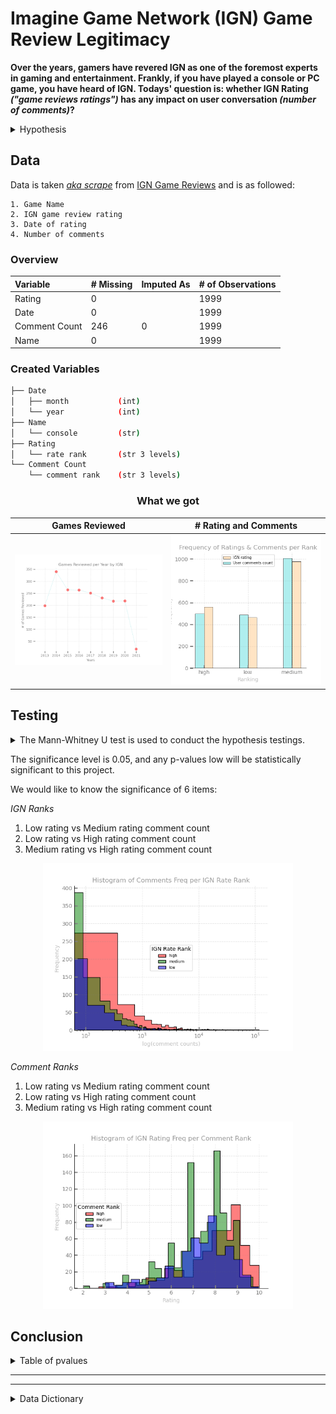 # Imagine Game Network (IGN) Game Review Legitimacy

 **Over the years, gamers have revered IGN as one of the foremost experts in gaming and entertainment. Frankly, if you have played a console or PC game, you have heard of IGN. Todays' question is: whether IGN Rating *("game reviews ratings")* has any impact on user conversation *(number of comments)*?**

<details>
<summary>Hypothesis</summary>

    [H0] Higher-rated games have more conversations. 
    [H1] Higher-rated games do not have more conversations. 

</details>

## Data

Data is taken [*aka scrape*](src/webscrapper.py) from [IGN Game Reviews](https://www.ign.com/reviews/games) and is as followed:

    1. Game Name 
    2. IGN game review rating
    3. Date of rating
    4. Number of comments 

### Overview 

|Variable|# Missing|Imputed As|# of Observations |
|:--------|:----------|:-------|:-------------|
|Rating|0||1999|
|Date|0||1999|
|Comment Count|246|0|1999|
|Name|0||1999|


### Created Variables

```bash
├── Date
│   ├── month           (int)
│   └── year            (int)
├── Name
│   └── console         (str)
├── Rating
│   └── rate rank       (str 3 levels)
└── Comment Count
    └── comment rank    (str 3 levels)
```

<h3 align = "center" color =grey> What we got </h3>

Games Reviewed|# Rating and Comments
:-:|:-:
<img src = "img/game_reviewed.png" width = "400"></img>|<img src = "img/nrating_and_ncomment.png" width = "400"></img>

## Testing

<details>

<summary>The Mann-Whitney U test is used to conduct the hypothesis testings. </summary>

    Mann-Whitney U Test compares two independent groups when the dependent variable is either ordinal or continuous but not normally distributed.

    Assumptions: 
       1. The dependent variable is ordinal or continuous.
       2. The Independent variable is two categorically independent groups.
       3. Observations are independent.
       4. Dataset is not normally distributed.

</details>

The significance level is 0.05, and any p-values low will be statistically significant to this project.

We would like to know the significance of 6 items:

*IGN Ranks*

1. Low rating vs Medium rating comment count
2. Low rating vs High rating comment count
3. Medium rating vs High rating comment count
   
<p align="center"><img src = "img/ign_rank_ncomment.png" width = "400"></p>

*Comment Ranks*

1. Low rating vs Medium rating comment count
2. Low rating vs High rating comment count
3. Medium rating vs High rating comment count


<p align="center"><img src = "img/comment_rank_ignrating.png" width = "400"></p>

## Conclusion

<details>

<summary>Table of pvalues </summary>

||low vs high| low vs medium| medium vs high|
|-|-----------|--------------|---------------|
|**IGN Ranks**|0.00|<font color = 'red'>0.26</font>|0.00|
|**Comment Ranks**|0.00|<font color = 'red'>0.23</font>|0.00|

</details>

---

---

<details>

<summary> Data Dictionary</summary>

|Variable|Data Type|Defined As|
|:--------|:----------|:-------|
|Rating|float|IGN Reviewer Rating|
|Date|date|date formate(year-month-day)|
|Comment Count|int|Number of comments on review|
|Name|string|Game name|
|Month|int|Month in numeric|
|Year|int|Year in numeric|
|Console|string|Console game was reviewed on|
|Rate Rank|string|low (> 6.8), medium (6.8 - 8.5), high (< 8.5)|
|Comment Rank|string|low (> 36), medium (36 - 670), high (< 670)|

</details>
